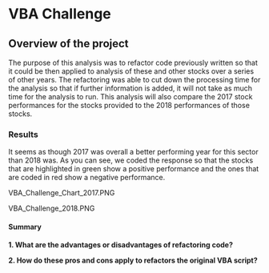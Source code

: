 # VBA Challenge

## Overview of the project

The purpose of this analysis was to refactor code previously written so that it could be then applied to analysis of these and other stocks over a series of other years. The refactoring was able to cut down the processing time for the analysis so that if further information is added, it will not take as much time for the analysis to run. 
This analysis will also compare the 2017 stock performances for the stocks provided to the 2018 performances of those stocks.

### Results

It seems as though 2017 was overall a better performing year for this sector than 2018 was. As you can see, we coded the response so that the stocks that are highlighted in green show a positive performance and the ones that are coded in red show a negative performance. 

VBA_Challenge_Chart_2017.PNG

VBA_Challenge_2018.PNG

#### Summary


__1. What are the advantages or disadvantages of refactoring code?__

__2. How do these pros and cons apply to refactors the original VBA script?__
